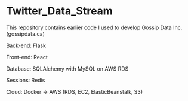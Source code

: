 # Twitter_Data_Stream

This repository contains earlier code I used to develop Gossip Data Inc. (gossipdata.ca)

Back-end: Flask

Front-end: React

Database: SQLAlchemy with MySQL on AWS RDS

Sessions: Redis

Cloud: Docker -> AWS (RDS, EC2, ElasticBeanstalk, S3)
